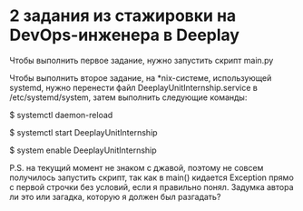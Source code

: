 # 2 задания из стажировки на DevOps-инженера в Deeplay

  Чтобы выполнить первое задание, нужно запустить скрипт main.py

  Чтобы выполнить второе задание, на *nix-системе, использующей systemd, нужно перенести файл DeeplayUnitInternship.service в /etc/systemd/system, 
затем выполнить следующие команды:
  
  $ systemctl daemon-reload
  
  $ systemctl start DeeplayUnitInternship
  
  $ system enable DeeplayUnitInternship

P.S. на текущий момент не знаком с джавой, поэтому не совсем получилось запустить скрипт, так как в main() кидается Exception прямо с первой строчки без условий, если я правильно понял. Задумка автора ли это или загадка, которую я должен был разгадать? 
